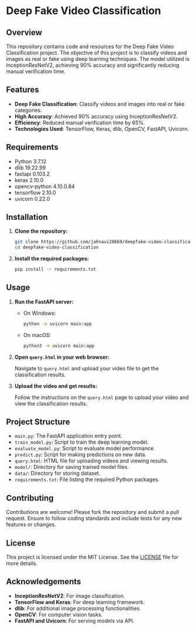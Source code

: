 # Deep Fake Video Classification

## Overview

This repository contains code and resources for the Deep Fake Video Classification project. The objective of this project is to classify videos and images as real or fake using deep learning techniques. The model utilized is InceptionResNetV2, achieving 90% accuracy and significantly reducing manual verification time.

## Features

- **Deep Fake Classification**: Classify videos and images into real or fake categories.
- **High Accuracy**: Achieved 90% accuracy using InceptionResNetV2.
- **Efficiency**: Reduced manual verification time by 65%.
- **Technologies Used**: TensorFlow, Keras, dlib, OpenCV, FastAPI, Uvicorn.

## Requirements

- Python 3.7.12
- dlib 19.22.99
- fastapi 0.103.2
- keras 2.10.0
- opencv-python 4.10.0.84
- tensorflow 2.10.0
- uvicorn 0.22.0

## Installation

1. **Clone the repository:**

    ```bash
    git clone https://github.com/jahnavi28669/deepfake-video-classification.git
    cd deepfake-video-classification
    ```

2. **Install the required packages:**

    ```bash
    pip install -r requirements.txt
    ```

## Usage

1. **Run the FastAPI server:**

   - On Windows:

     ```bash
     python -m uvicorn main:app
     ```

   - On macOS:

     ```bash
     python3 -m uvicorn main:app
     ```

2. **Open `query.html` in your web browser:**

   Navigate to `query.html` and upload your video file to get the classification results.

3. **Upload the video and get results:**

   Follow the instructions on the `query.html` page to upload your video and view the classification results.

## Project Structure

- `main.py`: The FastAPI application entry point.
- `train_model.py`: Script to train the deep learning model.
- `evaluate_model.py`: Script to evaluate model performance.
- `predict.py`: Script for making predictions on new data.
- `query.html`: HTML file for uploading videos and viewing results.
- `model/`: Directory for saving trained model files.
- `data/`: Directory for storing dataset.
- `requirements.txt`: File listing the required Python packages.

## Contributing

Contributions are welcome! Please fork the repository and submit a pull request. Ensure to follow coding standards and include tests for any new features or changes.

## License

This project is licensed under the MIT License. See the [LICENSE](LICENSE) file for more details.

## Acknowledgements

- **InceptionResNetV2**: For image classification.
- **TensorFlow and Keras**: For deep learning framework.
- **dlib**: For additional image processing functionalities.
- **OpenCV**: For computer vision tasks.
- **FastAPI and Uvicorn**: For serving models via API.

